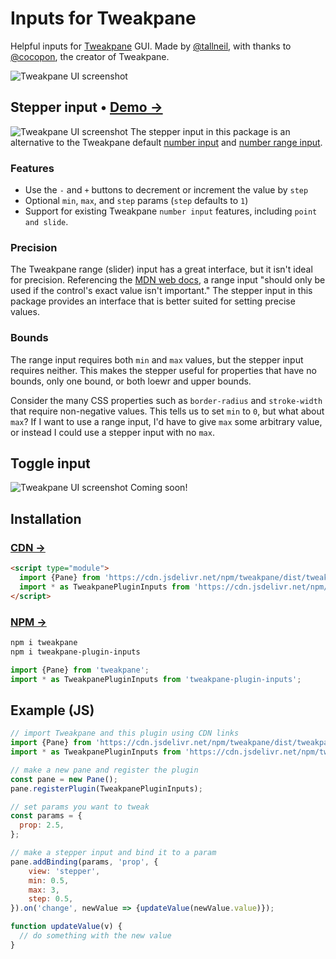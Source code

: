 # Inputs for Tweakpane
Helpful inputs for [Tweakpane](https://tweakpane.github.io/docs/) GUI. Made by [@tallneil](https://tallneil.io/), with thanks to [@cocopon](https://github.com/cocopon), the creator of Tweakpane.

![Tweakpane UI screenshot](https://raw.githubusercontent.com/tallneil/tweakpane-plugin-inputs/main/assets/cover.png)

## Stepper input • [Demo →](https://codepen.io/tallneil/pen/xxNLPeW)
![Tweakpane UI screenshot](https://raw.githubusercontent.com/tallneil/tweakpane-plugin-inputs/main/assets/stepper.png)
The stepper input in this package is an alternative to the Tweakpane default [number input](https://tweakpane.github.io/docs/input-bindings/#number) and [number range input](https://tweakpane.github.io/docs/input-bindings/#number_range). 

### Features 
* Use the `-` and `+` buttons to decrement or increment the value by `step`
* Optional `min`, `max`, and `step` params (`step` defaults to `1`)
* Support for existing Tweakpane `number input` features, including `point and slide`. 

### Precision
The Tweakpane range (slider) input has a great interface, but it isn't ideal for precision. Referencing the [MDN web docs](https://developer.mozilla.org/en-US/docs/Web/HTML/Element/input/range), a range input "should only be used if the control's exact value isn't important." The stepper input in this package provides an interface that is better suited for setting precise values.

### Bounds
The range input requires both `min` and `max` values, but the stepper input requires neither. This makes the stepper useful for properties that have no bounds, only one bound, or both loewr and upper bounds.

Consider the many CSS properties such as `border-radius` and `stroke-width` that require non-negative values. This tells us to set `min` to `0`, but what about `max`? If I want to use a range input, I'd have to give `max` some arbitrary value, or instead I could use a stepper input with no `max`.

## Toggle input
![Tweakpane UI screenshot](https://raw.githubusercontent.com/tallneil/tweakpane-plugin-inputs/main/assets/toggle.png)
Coming soon!

## Installation

### [CDN →](https://www.jsdelivr.com/package/npm/tweakpane-plugin-inputs)
```html
<script type="module">
  import {Pane} from 'https://cdn.jsdelivr.net/npm/tweakpane/dist/tweakpane.min.js';
  import * as TweakpanePluginInputs from 'https://cdn.jsdelivr.net/npm/tweakpane-plugin-inputs/dist/tweakpane-plugin-inputs.min.js';
</script>
```

### [NPM →](https://www.npmjs.com/package/tweakpane-plugin-inputs)
```bash
npm i tweakpane
npm i tweakpane-plugin-inputs
```

```js
import {Pane} from 'tweakpane';
import * as TweakpanePluginInputs from 'tweakpane-plugin-inputs';
```


## Example (JS)
```js
// import Tweakpane and this plugin using CDN links
import {Pane} from 'https://cdn.jsdelivr.net/npm/tweakpane/dist/tweakpane.min.js';
import * as TweakpanePluginInputs from 'https://cdn.jsdelivr.net/npm/tweakpane-plugin-inputs/dist/tweakpane-plugin-inputs.min.js';

// make a new pane and register the plugin
const pane = new Pane();
pane.registerPlugin(TweakpanePluginInputs);

// set params you want to tweak
const params = {
  prop: 2.5,
};

// make a stepper input and bind it to a param
pane.addBinding(params, 'prop', {
    view: 'stepper',
    min: 0.5,
    max: 3,
    step: 0.5,
}).on('change', newValue => {updateValue(newValue.value)});

function updateValue(v) {
  // do something with the new value
}
```
